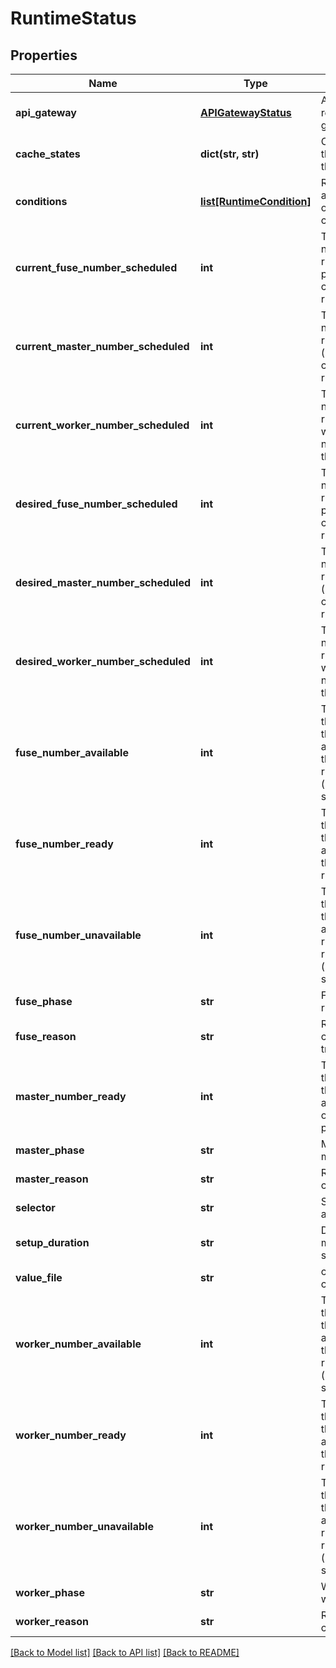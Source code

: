 # RuntimeStatus

## Properties
Name | Type | Description | Notes
------------ | ------------- | ------------- | -------------
**api_gateway** | [**APIGatewayStatus**](APIGatewayStatus.md) | APIGatewayStatus represents rest api gateway status | [optional] 
**cache_states** | **dict(str, str)** | CacheStatus represents the total resources of the dataset. | [optional] 
**conditions** | [**list[RuntimeCondition]**](RuntimeCondition.md) | Represents the latest available observations of a ddc runtime&#39;s current state. | [optional] 
**current_fuse_number_scheduled** | **int** | The total number of nodes that can be running the runtime Fuse pod (including nodes correctly running the runtime Fuse pod). | 
**current_master_number_scheduled** | **int** | The total number of nodes that should be running the runtime pod (including nodes correctly running the runtime master pod). | 
**current_worker_number_scheduled** | **int** | The total number of nodes that can be running the runtime worker pod (including nodes correctly running the runtime worker pod). | 
**desired_fuse_number_scheduled** | **int** | The total number of nodes that should be running the runtime Fuse pod (including nodes correctly running the runtime Fuse pod). | 
**desired_master_number_scheduled** | **int** | The total number of nodes that should be running the runtime pod (including nodes correctly running the runtime master pod). | 
**desired_worker_number_scheduled** | **int** | The total number of nodes that should be running the runtime worker pod (including nodes correctly running the runtime worker pod). | 
**fuse_number_available** | **int** | The number of nodes that should be running the runtime Fuse pod and have one or more of the runtime Fuse pod running and available (ready for at least spec.minReadySeconds) | [optional] 
**fuse_number_ready** | **int** | The number of nodes that should be running the runtime Fuse pod and have one or more of the runtime Fuse pod running and ready. | 
**fuse_number_unavailable** | **int** | The number of nodes that should be running the runtime fuse pod and have none of the runtime fuse pod running and available (ready for at least spec.minReadySeconds) | [optional] 
**fuse_phase** | **str** | FusePhase is the Fuse running phase | 
**fuse_reason** | **str** | Reason for the condition&#39;s last transition. | [optional] 
**master_number_ready** | **int** | The number of nodes that should be running the runtime worker pod and have zero or more of the runtime master pod running and ready. | 
**master_phase** | **str** | MasterPhase is the master running phase | 
**master_reason** | **str** | Reason for Master&#39;s condition transition | [optional] 
**selector** | **str** | Selector is used for auto-scaling | [optional] 
**setup_duration** | **str** | Duration tell user how much time was spent to setup the runtime | [optional] 
**value_file** | **str** | config map used to set configurations | 
**worker_number_available** | **int** | The number of nodes that should be running the runtime worker pod and have one or more of the runtime worker pod running and available (ready for at least spec.minReadySeconds) | [optional] 
**worker_number_ready** | **int** | The number of nodes that should be running the runtime worker pod and have one or more of the runtime worker pod running and ready. | 
**worker_number_unavailable** | **int** | The number of nodes that should be running the runtime worker pod and have none of the runtime worker pod running and available (ready for at least spec.minReadySeconds) | [optional] 
**worker_phase** | **str** | WorkerPhase is the worker running phase | 
**worker_reason** | **str** | Reason for Worker&#39;s condition transition | [optional] 

[[Back to Model list]](../README.md#documentation-for-models) [[Back to API list]](../README.md#documentation-for-api-endpoints) [[Back to README]](../README.md)


